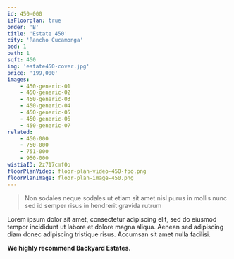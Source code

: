 ```yaml
---
id: 450-000
isFloorplan: true
order: 'B'
title: 'Estate 450'
city: 'Rancho Cucamonga'
bed: 1
bath: 1
sqft: 450
img: 'estate450-cover.jpg'
price: '199,000'
images:
    - 450-generic-01
    - 450-generic-02
    - 450-generic-03
    - 450-generic-04
    - 450-generic-05
    - 450-generic-06
    - 450-generic-07
related:
    - 450-000
    - 750-000
    - 751-000
    - 950-000
wistiaID: 2z717cmf0o
floorPlanVideo: floor-plan-video-450-fpo.png
floorPlanImage: floor-plan-image-450.png
---
```


> Non sodales neque sodales ut etiam sit amet nisl purus in mollis nunc sed id semper risus in hendrerit gravida rutrum

Lorem ipsum dolor sit amet, consectetur adipiscing elit, sed do eiusmod tempor incididunt ut labore et dolore magna aliqua. Aenean sed adipiscing diam donec adipiscing tristique risus. Accumsan sit amet nulla facilisi.

**We highly recommend Backyard Estates.**
